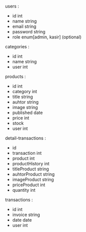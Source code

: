 users :

- id int
- name string
- email string
- password string
- role enum[admin, kasir] (optional)

categories :

- id int
- name string
- user int

products :

- id int
- category int
- title string
- auhtor string
- image string
- published date
- price int
- stock
- user int

detail-transactions :

- id
- transaction int
- product int
- productHistory int
- titleProduct string
- auhtorProduct string
- imageProduct string
- priceProduct int
- quantity int

transactions :

- id int
- invoice string
- date date
- user int
